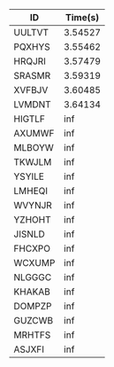 |ID|Time(s)|
|-|-|
|UULTVT|3.54527|
|PQXHYS|3.55462|
|HRQJRI|3.57479|
|SRASMR|3.59319|
|XVFBJV|3.60485|
|LVMDNT|3.64134|
|HIGTLF|inf|
|AXUMWF|inf|
|MLBOYW|inf|
|TKWJLM|inf|
|YSYILE|inf|
|LMHEQI|inf|
|WVYNJR|inf|
|YZHOHT|inf|
|JISNLD|inf|
|FHCXPO|inf|
|WCXUMP|inf|
|NLGGGC|inf|
|KHAKAB|inf|
|DOMPZP|inf|
|GUZCWB|inf|
|MRHTFS|inf|
|ASJXFI|inf|
